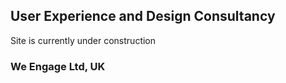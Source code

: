 ## User Experience and Design Consultancy

Site is currently under construction

### We Engage Ltd, UK 
